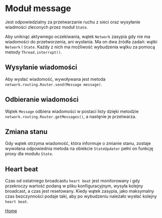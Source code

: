 # Moduł message

Jest odpowiedzialny za przetwarzanie ruchu z sieci oraz wysyłanie wiadmości zleconych przez moduł ```State```. 

Aby uniknąć aktywnego oczekiwania, wątek ```Network``` zasypia gdy nie ma wiadomości do przetworzenia, ani wysłania. Ma on dwa źródła zadań: wątki ```Network``` i ```State```. Każdy z nich ma możliwość wybudzenia wątku za pomocą metody ```Thread.interrupt()```.

## Wysyłanie wiadomości

Aby wysłać wiadomość, wywoływana jest metoda ```network.routing.Router.send(Message message)```.

## Odbieranie wiadomości

Wątek ```Message``` odbiera wiadomości w postaci listy dzięki metodzie ```network.routing.Router.getMessages()```, a nastęnie je przetwarza.

## Zmiana stanu

Gdy wątek otrzyma wiadomość, która informuje o zmianie stanu, zostaje wywołana odpowiednia metoda na obiekcie ```StateUpdater``` pełni on funkcję proxy dla modułu ```State```.

## Heart beat

Czas od ostatniego broadcastu ```heart beat``` jest monitorowany i gdy przekroczy wartość podaną w pliku konfiguracyjnym, wysyła kolejny broadcast, a czas jest resetowany. Kiedy wątek zasypia, jako maksymalny czas bezczynności podaje taki, aby po wybudzeniu należało wysłać kolejny ```heart beat```.

[Home](./index.md)